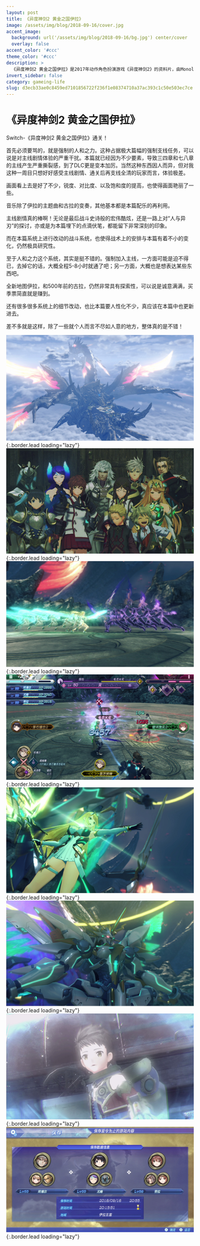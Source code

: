 ```yaml
---
layout: post
title: 《异度神剑2 黄金之国伊拉》
image: /assets/img/blog/2018-09-16/cover.jpg
accent_image: 
  background: url('/assets/img/blog/2018-09-16/bg.jpg') center/cover
  overlay: false
accent_color: '#ccc'
theme_color: '#ccc'
description: >
  《异度神剑2 黄金之国伊拉》是2017年动作角色扮演游戏《异度神剑2》的资料片，由Monolith Soft开发，2018年9月于任天堂Switch平台发行。本作资料片设有独立发行实体游戏卡带。 《异度神剑2 黄金之国伊拉》是《异度神剑2》的资料片，加入了新的战斗系统。《异度神剑2 黄金之国伊拉》获得好评。
invert_sidebar: false
category: gameing-life
slug: d3ecb33ae0c8459ed7101856722f236f1e08374710a37ac393c1c50e503ec7ce
---
```


# 《异度神剑2 黄金之国伊拉》

Switch-《异度神剑2 黄金之国伊拉》通关！

首先必须要骂的，就是强制的人和之力。这种占据极大篇幅的强制支线任务，可以说是对主线剧情体验的严重干扰。本篇就已经因为不少要素，导致三四章和七八章的主线产生严重撕裂感，到了DLC更是变本加厉。当然这种东西因人而异，但对我这种一周目只想好好感受主线剧情、通关后再支线全清的玩家而言，体验极差。

画面看上去是好了不少，锐度、对比度、以及饱和度的提高，也使得画面艳丽了一些。

音乐除了伊拉的主题曲和古拉的变奏，其他基本都是本篇配乐的再利用。

主线剧情真的棒啊！无论是最后战斗史诗般的宏伟酷炫，还是一路上对“人与异刃”的探讨，亦或是为本篇埋下的点滴伏笔，都能留下非常深刻的印象。

而在本篇系统上进行改动的战斗系统，也使得战术上的安排与本篇有着不小的变化，仍然极具研究性。

至于人和之力这个系统，其实是挺不错的。强制加入主线，一方面可能是迫不得已，去掉它的话，大概全程5-8小时就通了吧；另一方面，大概也是想表达某些东西吧。

全新地图伊拉，和500年前的古拉，仍然非常具有探索性，可以说是诚意满满，买季票简直就是赚到。

还有很多很多系统上的细节改动，也比本篇要人性化不少，真应该在本篇中也更新进去。

差不多就是这样，除了一些就个人而言不尽如人意的地方，整体真的是不错！

![](/assets/img/blog/2018-09-16/1.jpg){:.border.lead loading="lazy"}
![](/assets/img/blog/2018-09-16/2.jpg){:.border.lead loading="lazy"}
![](/assets/img/blog/2018-09-16/3.jpg){:.border.lead loading="lazy"}
![](/assets/img/blog/2018-09-16/4.jpg){:.border.lead loading="lazy"}
![](/assets/img/blog/2018-09-16/5.jpg){:.border.lead loading="lazy"}
![](/assets/img/blog/2018-09-16/6.jpg){:.border.lead loading="lazy"}
![](/assets/img/blog/2018-09-16/7.jpg){:.border.lead loading="lazy"}
![](/assets/img/blog/2018-09-16/8.jpg){:.border.lead loading="lazy"}

